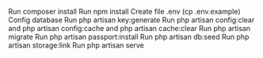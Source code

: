 Run composer install
Run npm install
Create file .env (cp .env.example)
Config database
Run php artisan key:generate
Run php artisan config:clear and php artisan config:cache and php artisan cache:clear
Run php artisan migrate
Run php artisan passport:install
Run php artisan db:seed
Run php artisan storage:link
Run php artisan serve

